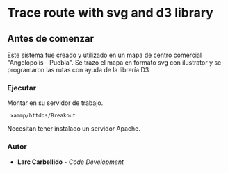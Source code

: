 # Trace route with svg and d3 library

## Antes de comenzar

Este sistema fue creado  y utilizado en un mapa de centro comercial "Angelopolis - Puebla".
Se trazo el mapa en formato svg con ilustrator y se programaron las rutas con ayuda de la librería D3
### Ejecutar 
Montar en su servidor de trabajo.
``` 
 xammp/httdos/Breakout
```
Necesitan tener instalado un servidor Apache.

### Autor
* **Larc Carbellido** - *Code Development*
 